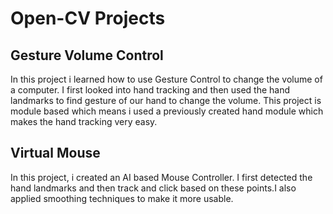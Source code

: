 # Open-CV Projects

## Gesture Volume Control

In this project i learned how to use Gesture Control to change the volume of a computer. I first looked into hand tracking and then used the hand landmarks to find gesture of our hand to change the volume. This project is module based which means i used a previously created hand module which makes the hand tracking very easy.

## Virtual Mouse
In this project, i created an AI based Mouse Controller. I first detected the hand landmarks and then track and click based on these points.I also applied smoothing techniques to make it more usable.


